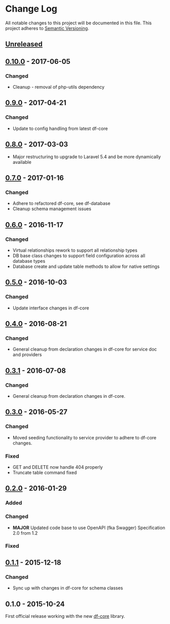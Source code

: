 # Change Log
All notable changes to this project will be documented in this file.
This project adheres to [Semantic Versioning](http://semver.org/).

## [Unreleased]

## [0.10.0] - 2017-06-05
### Changed
- Cleanup - removal of php-utils dependency

## [0.9.0] - 2017-04-21
### Changed
- Update to config handling from latest df-core

## [0.8.0] - 2017-03-03
- Major restructuring to upgrade to Laravel 5.4 and be more dynamically available

## [0.7.0] - 2017-01-16
### Changed
- Adhere to refactored df-core, see df-database
- Cleanup schema management issues

## [0.6.0] - 2016-11-17
### Changed
- Virtual relationships rework to support all relationship types
- DB base class changes to support field configuration across all database types
- Database create and update table methods to allow for native settings

## [0.5.0] - 2016-10-03
### Changed
- Update interface changes in df-core

## [0.4.0] - 2016-08-21
### Changed
- General cleanup from declaration changes in df-core for service doc and providers

## [0.3.1] - 2016-07-08
### Changed
- General cleanup from declaration changes in df-core.

## [0.3.0] - 2016-05-27
### Changed
- Moved seeding functionality to service provider to adhere to df-core changes.

### Fixed
- GET and DELETE now handle 404 properly
- Truncate table command fixed

## [0.2.0] - 2016-01-29
### Added

### Changed
- **MAJOR** Updated code base to use OpenAPI (fka Swagger) Specification 2.0 from 1.2

### Fixed

## [0.1.1] - 2015-12-18
### Changed
- Sync up with changes in df-core for schema classes

## 0.1.0 - 2015-10-24
First official release working with the new [df-core](https://github.com/dreamfactorysoftware/df-core) library.

[Unreleased]: https://github.com/dreamfactorysoftware/df-couchdb/compare/0.10.0...HEAD
[0.10.0]: https://github.com/dreamfactorysoftware/df-couchdb/compare/0.9.0...0.10.0
[0.9.0]: https://github.com/dreamfactorysoftware/df-couchdb/compare/0.8.0...0.9.0
[0.8.0]: https://github.com/dreamfactorysoftware/df-couchdb/compare/0.7.0...0.8.0
[0.7.0]: https://github.com/dreamfactorysoftware/df-couchdb/compare/0.6.0...0.7.0
[0.6.0]: https://github.com/dreamfactorysoftware/df-couchdb/compare/0.5.0...0.6.0
[0.5.0]: https://github.com/dreamfactorysoftware/df-couchdb/compare/0.4.0...0.5.0
[0.4.0]: https://github.com/dreamfactorysoftware/df-couchdb/compare/0.3.1...0.4.0
[0.3.1]: https://github.com/dreamfactorysoftware/df-couchdb/compare/0.3.0...0.3.1
[0.3.0]: https://github.com/dreamfactorysoftware/df-couchdb/compare/0.2.0...0.3.0
[0.2.0]: https://github.com/dreamfactorysoftware/df-couchdb/compare/0.1.1...0.2.0
[0.1.1]: https://github.com/dreamfactorysoftware/df-couchdb/compare/0.1.0...0.1.1
